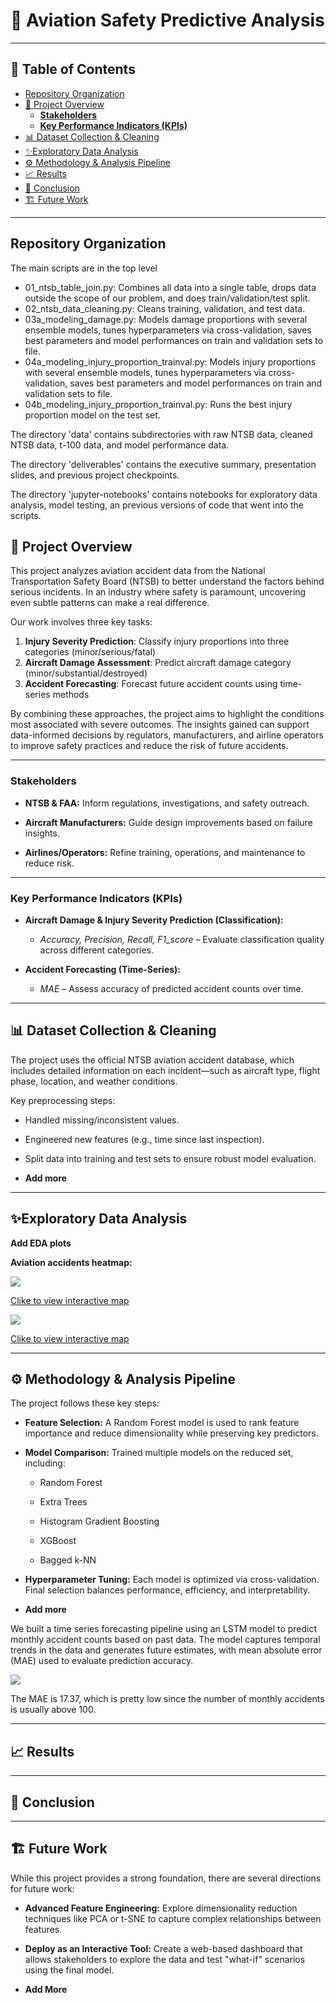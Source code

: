 

# 🎯 Aviation Safety Predictive Analysis

---

## 📜 Table of Contents
- [ Repository Organization](#-repo-org)
- [📖 Project Overview](#-project-overview)
  - [**Stakeholders**](#stakeholders)
  - [**Key Performance Indicators (KPIs)**](#key-performance-indicators-kpis)
- [📊 Dataset Collection \& Cleaning](#-dataset-collection--cleaning)
- [✨Exploratory Data Analysis](#exploratory-data-analysis)
- [⚙️ Methodology \& Analysis Pipeline](#️-methodology--analysis-pipeline)
- [📈 Results](#-results)
- [🚀  Conclusion](#--conclusion)
- [🏗️ Future Work](#️-future-work)

---

## Repository Organization

The main scripts are in the top level 
 - 01_ntsb_table_join.py: Combines all data into a single table, drops data outside the scope of our problem, and does train/validation/test split.
 - 02_ntsb_data_cleaning.py: Cleans training, validation, and test data.
 - 03a_modeling_damage.py: Models damage proportions with several ensemble models, tunes hyperparameters via cross-validation, saves best parameters and model performances on train and validation sets to file.
 - 04a_modeling_injury_proportion_trainval.py: Models injury proportions with several ensemble models, tunes hyperparameters via cross-validation, saves best parameters and model performances on train and validation sets to file.
 - 04b_modeling_injury_proportion_trainval.py: Runs the best injury proportion model on the test set.
 
 The directory 'data' contains subdirectories with raw NTSB data, cleaned NTSB data, t-100 data, and model performance data.
 
 The directory 'deliverables' contains the executive summary, presentation slides, and previous project checkpoints.
 
 The directory 'jupyter-notebooks' contains notebooks for exploratory data analysis, model testing, an previous versions of code that went into the scripts.
 

## 📖 Project Overview

This project analyzes aviation accident data from the National Transportation Safety Board (NTSB) to better understand the factors behind serious incidents. In an industry where safety is paramount, uncovering even subtle patterns can make a real difference.

Our work involves three key tasks:

1. **Injury Severity Prediction**: Classify injury proportions into three categories (minor/serious/fatal)
2. **Aircraft Damage Assessment**: Predict aircraft damage category (minor/substantial/destroyed)
3. **Accident Forecasting**: Forecast future accident counts using time-series methods

By combining these approaches, the project aims to highlight the conditions most associated with severe outcomes. The insights gained can support data-informed decisions by regulators, manufacturers, and airline operators to improve safety practices and reduce the risk of future accidents.

---

### **Stakeholders**

-   **NTSB & FAA:** Inform regulations, investigations, and safety outreach.
    
-   **Aircraft Manufacturers:** Guide design improvements based on failure insights.
    
-   **Airlines/Operators:** Refine training, operations, and maintenance to reduce risk.
    
    

---

### **Key Performance Indicators (KPIs)**

-   **Aircraft Damage & Injury Severity Prediction (Classification):**
    
    -   _Accuracy, Precision, Recall, F1_score_ – Evaluate classification quality across different categories.
        
-   **Accident Forecasting (Time-Series):**
    
    -   _MAE_ – Assess accuracy of predicted accident counts over time.

---

## 📊 Dataset Collection & Cleaning


The project uses the official NTSB aviation accident database, which includes detailed information on each incident—such as aircraft type, flight phase, location, and weather conditions.

Key preprocessing steps:

-   Handled missing/inconsistent values.
    
-   Engineered new features (e.g., time since last inspection).
    
-   Split data into training and test sets to ensure robust model evaluation.
- **Add more**

---

## ✨Exploratory Data Analysis

**Add EDA plots**

**Aviation accidents heatmap:**

![](img/heatmap.png)

[Clike to view interactive map](img/heatmap.html)




![](img/interactive_heatmap.png)

[Clike to view interactive map](img/interactive_heatmap.html)

---

## ⚙️ Methodology & Analysis Pipeline

The project follows these key steps:

-   **Feature Selection:** A Random Forest model is used to rank feature importance and reduce dimensionality while preserving key predictors.
    
-   **Model Comparison:** Trained multiple models on the reduced set, including:
    
    -   Random Forest
        
    -   Extra Trees
        
    -   Histogram Gradient Boosting
        
    -   XGBoost
        
    -   Bagged k-NN
        
-   **Hyperparameter Tuning:** Each model is optimized via cross-validation. Final selection balances performance, efficiency, and interpretability.

- **Add more**

We built a time series forecasting pipeline using an LSTM model to predict monthly accident counts based on past data. The model captures temporal trends in the data and generates future estimates, with mean absolute error (MAE) used to evaluate prediction accuracy.

![](img/time_series_pred.png)

The MAE is 17.37, which is pretty low since the number of monthly accidents is usually above 100.

---



## 📈 Results


---

## 🚀  Conclusion



---

## 🏗️ Future Work

While this project provides a strong foundation, there are several directions for future work:

* **Advanced Feature Engineering:** Explore dimensionality reduction techniques like PCA or t-SNE to capture complex relationships between features.

* **Deploy as an Interactive Tool:** Create a web-based dashboard that allows stakeholders to explore the data and test "what-if" scenarios using the final model.

* **Add More**
